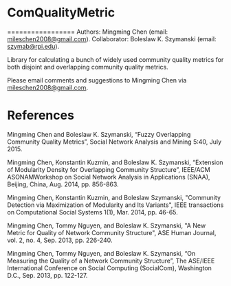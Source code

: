 # ComQualityMetric
=================
Authors: Mingming Chen (email: mileschen2008@gmail.com). Collaborator: Boleslaw K. Szymanski (email: szymab@rpi.edu).

Library for calculating a bunch of widely used community quality metrics for both disjoint and overlapping community quality metrics.

Please email comments and suggestions to Mingming Chen via mileschen2008@gmail.com.


References
=================
Mingming Chen and Boleslaw K. Szymanski, “Fuzzy Overlapping Community Quality Metrics”, Social Network Analysis and Mining 5:40, July 2015.

Mingming Chen, Konstantin Kuzmin, and Boleslaw K. Szymanski, “Extension of Modularity
Density for Overlapping Community Structure”, IEEE/ACM ASONAMWorkshop on Social Network Analysis in Applications (SNAA), Beijing, China, Aug. 2014, pp. 856-863.

Mingming Chen, Konstantin Kuzmin, and Boleslaw Szymanski, "Community Detection via Maximization of Modularity and Its Variants", IEEE transactions on Computational Social Systems 1(1), Mar. 2014, pp. 46-65.

Mingming Chen, Tommy Nguyen, and Boleslaw K. Szymanski, "A New Metric for Quality of Network Community Structure", ASE Human Journal, vol. 2, no. 4, Sep. 2013, pp. 226-240.

Mingming Chen, Tommy Nguyen, and Boleslaw K. Szymanski, “On Measuring the Quality of a Network Community Structure”, The ASE/IEEE International Conference on Social Computing (SocialCom), Washington D.C., Sep. 2013, pp. 122-127.





